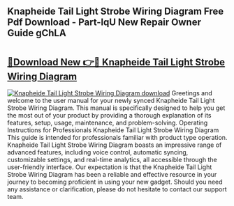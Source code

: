 ## Knapheide Tail Light Strobe Wiring Diagram Free Pdf Download - Part-lqU New Repair Owner Guide gChLA

# <h2><a href="http://dfsrm4b.blite.top/?on=Knapheide+Tail+Light+Strobe+Wiring+Diagram">🔗Download New 👉🔴 Knapheide Tail Light Strobe Wiring Diagram</a></h2>

[![Knapheide Tail Light Strobe Wiring Diagram download](https://i.imgur.com/lujVjoI.png)](http://dfsrm4b.blite.top/?on=Knapheide+Tail+Light+Strobe+Wiring+Diagram)
Greetings and welcome to the user manual for your newly synced Knapheide Tail Light Strobe Wiring Diagram. This manual is specifically designed to help you get the most out of your product by providing a thorough explanation of its features, setup, usage, maintenance, and problem-solving. Operating Instructions for Professionals Knapheide Tail Light Strobe Wiring Diagram This guide is intended for professionals familiar with product type operation. Knapheide Tail Light Strobe Wiring Diagram boasts an impressive range of advanced features, including voice control, automatic syncing, customizable settings, and real-time analytics, all accessible through the user-friendly interface. Our expectation is that the Knapheide Tail Light Strobe Wiring Diagram has been a reliable and effective resource in your journey to becoming proficient in using your new gadget. Should you need any assistance or clarification, please do not hesitate to contact our support team.

